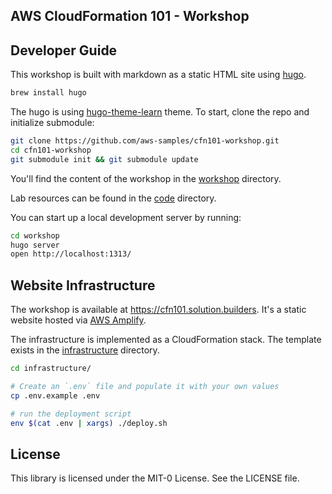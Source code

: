 ## AWS CloudFormation 101 - Workshop

## Developer Guide

This workshop is built with markdown as a static HTML site using [hugo](http://gohugo.io).

```bash
brew install hugo
```

The hugo is using [hugo-theme-learn](https://github.com/matcornic/hugo-theme-learn) theme. To start, clone the repo and 
initialize submodule:

```bash
git clone https://github.com/aws-samples/cfn101-workshop.git
cd cfn101-workshop
git submodule init && git submodule update
```

You'll find the content of the workshop in the [workshop](workshop/) directory.

Lab resources can be found in the [code](code/) directory. 

You can start up a local development server by running:

```bash
cd workshop
hugo server
open http://localhost:1313/
```

## Website Infrastructure

The workshop is available at https://cfn101.solution.builders. It's a static website
hosted via [AWS Amplify](https://aws.amazon.com/amplify/).

The infrastructure is implemented as a CloudFormation stack. The template exists in the [infrastructure](infrastructure/) directory.

```bash
cd infrastructure/

# Create an `.env` file and populate it with your own values
cp .env.example .env

# run the deployment script
env $(cat .env | xargs) ./deploy.sh
```

## License

This library is licensed under the MIT-0 License. See the LICENSE file.